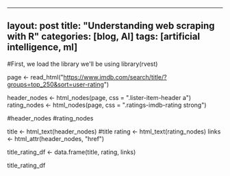 
---
layout: post
title:  "Understanding web scraping with R"
categories: [blog, AI]
tags: [artificial intelligence, ml]
---

#First, we load the library we'll be using 
library(rvest)

page <- read_html("https://www.imdb.com/search/title/?groups=top_250&sort=user-rating")


header_nodes <- html_nodes(page, css = ".lister-item-header a")
rating_nodes <- html_nodes(page, css = ".ratings-imdb-rating strong")

#header_nodes
#rating_nodes

title <- html_text(header_nodes)
#title
rating <- html_text(rating_nodes)
links <- html_attr(header_nodes, "href")

title_rating_df <- data.frame(title, rating, links)

title_rating_df

